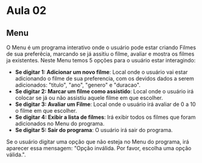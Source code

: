 # Aula 02

## Menu

O Menu é um programa interativo onde o usuário pode estar criando Filmes de sua preferêcia, marcando se já assitiu o filme, avaliar e mostra os filmes ja existentes.
Neste Menu temos 5 opções para o usuário estar interagindo:

- **Se digitar 1: Adicionar um novo filme**: Local onde o usuário vai estar adicionando o filme de sua preferencia, com os devidos dados a serem adicionados: "titulo", "ano", "genero" e "duracao". 
- **Se digitar 2: Marcar um filme como assistido**: Local onde o usuário irá colocar se já ou não assistiu aquele filme em que escolher.
- **Se digitar 3: Avaliar um Filme**: Local onde o usuário irá avaliar de 0 a 10 o filme em que escolher.
- **Se digitar 4: Exibir a lista de filmes**: Irá exibir todos os filmes que foram adicionados no Menu do programa.
- **Se digitar 5: Sair do programa**: O usuário irá sair do programa.

Se o usuário digitar uma opção que não esteja no Menu do programa, irá aparecer essa mensagem: "Opção inválida. Por favor, escolha uma opção válida.".